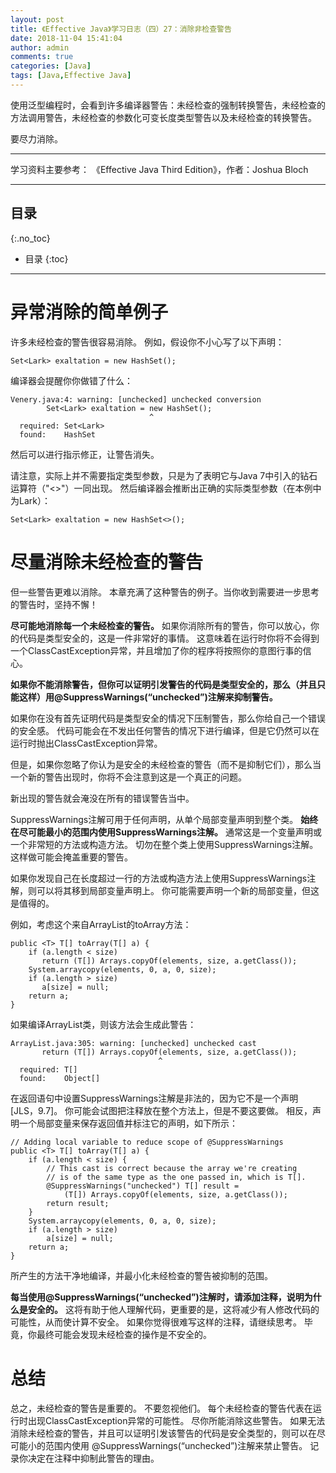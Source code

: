 ```yaml
---
layout: post
title: 《Effective Java》学习日志（四）27：消除非检查警告
date: 2018-11-04 15:41:04
author: admin
comments: true
categories: [Java]
tags: [Java,Effective Java]
---
```


使用泛型编程时，会看到许多编译器警告：未经检查的强制转换警告，未经检查的方法调用警告，未经检查的参数化可变长度类型警告以及未经检查的转换警告。

要尽力消除。

<!-- more -->

---

学习资料主要参考： 《Effective Java Third Edition》，作者：Joshua Bloch

---

## 目录
{:.no_toc}

* 目录
{:toc}

---

# 异常消除的简单例子

许多未经检查的警告很容易消除。 例如，假设你不小心写了以下声明：

    Set<Lark> exaltation = new HashSet();
    
编译器会提醒你你做错了什么：

    Venery.java:4: warning: [unchecked] unchecked conversion
            Set<Lark> exaltation = new HashSet();
                                   ^
      required: Set<Lark>
      found:    HashSet
      
然后可以进行指示修正，让警告消失。 

请注意，实际上并不需要指定类型参数，只是为了表明它与Java 7中引入的钻石运算符（"<>"）一同出现。
然后编译器会推断出正确的实际类型参数（在本例中为Lark）：

    Set<Lark> exaltation = new HashSet<>();
    

# 尽量消除未经检查的警告

但一些警告更难以消除。 本章充满了这种警告的例子。当你收到需要进一步思考的警告时，坚持不懈！ 

**尽可能地消除每一个未经检查的警告。** 
如果你消除所有的警告，你可以放心，你的代码是类型安全的，这是一件非常好的事情。 
这意味着在运行时你将不会得到一个ClassCastException异常，并且增加了你的程序将按照你的意图行事的信心。

**如果你不能消除警告，但你可以证明引发警告的代码是类型安全的，那么（并且只能这样）用@SuppressWarnings(“unchecked”)注解来抑制警告。** 

如果你在没有首先证明代码是类型安全的情况下压制警告，那么你给自己一个错误的安全感。 
代码可能会在不发出任何警告的情况下进行编译，但是它仍然可以在运行时抛出ClassCastException异常。 

但是，如果你忽略了你认为是安全的未经检查的警告（而不是抑制它们），那么当一个新的警告出现时，你将不会注意到这是一个真正的问题。 

新出现的警告就会淹没在所有的错误警告当中。

SuppressWarnings注解可用于任何声明，从单个局部变量声明到整个类。 
**始终在尽可能最小的范围内使用SuppressWarnings注解。** 
通常这是一个变量声明或一个非常短的方法或构造方法。 切勿在整个类上使用SuppressWarnings注解。 这样做可能会掩盖重要的警告。

如果你发现自己在长度超过一行的方法或构造方法上使用SuppressWarnings注解，则可以将其移到局部变量声明上。 
你可能需要声明一个新的局部变量，但这是值得的。 

例如，考虑这个来自ArrayList的toArray方法：

    public <T> T[] toArray(T[] a) {
        if (a.length < size)
           return (T[]) Arrays.copyOf(elements, size, a.getClass());
        System.arraycopy(elements, 0, a, 0, size);
        if (a.length > size)
           a[size] = null;
        return a;
    }

如果编译ArrayList类，则该方法会生成此警告：

    ArrayList.java:305: warning: [unchecked] unchecked cast
           return (T[]) Arrays.copyOf(elements, size, a.getClass());
                                     ^
      required: T[]
      found:    Object[]
      
在返回语句中设置SuppressWarnings注解是非法的，因为它不是一个声明[JLS，9.7]。 
你可能会试图把注释放在整个方法上，但是不要这要做。 
相反，声明一个局部变量来保存返回值并标注它的声明，如下所示：

    // Adding local variable to reduce scope of @SuppressWarnings
    public <T> T[] toArray(T[] a) {
        if (a.length < size) {
            // This cast is correct because the array we're creating
            // is of the same type as the one passed in, which is T[].
            @SuppressWarnings("unchecked") T[] result =
                (T[]) Arrays.copyOf(elements, size, a.getClass());
            return result;
        }
        System.arraycopy(elements, 0, a, 0, size);
        if (a.length > size)
            a[size] = null;
        return a;
    }
    
所产生的方法干净地编译，并最小化未经检查的警告被抑制的范围。

**每当使用@SuppressWarnings(“unchecked”)注解时，请添加注释，说明为什么是安全的。** 
这将有助于他人理解代码，更重要的是，这将减少有人修改代码的可能性，从而使计算不安全。 
如果你觉得很难写这样的注释，请继续思考。 
毕竟，你最终可能会发现未经检查的操作是不安全的。

# 总结

总之，未经检查的警告是重要的。 不要忽视他们。 
每个未经检查的警告代表在运行时出现ClassCastException异常的可能性。 
尽你所能消除这些警告。 
如果无法消除未经检查的警告，并且可以证明引发该警告的代码是安全类型的，则可以在尽可能小的范围内使用 @SuppressWarnings(“unchecked”)注解来禁止警告。 
记录你决定在注释中抑制此警告的理由。